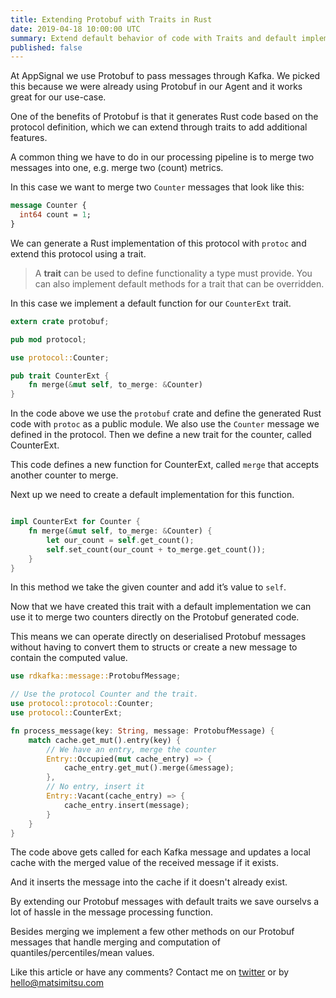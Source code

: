 ```yaml
---
title: Extending Protobuf with Traits in Rust
date: 2019-04-18 10:00:00 UTC
summary: Extend default behavior of code with Traits and default implementations. In this case we add new functionality to generated Protobuf code.
published: false
---
```


At AppSignal we use Protobuf to pass messages through Kafka. We picked this because we were already using Protobuf in our Agent and it works great for our use-case.

One of the benefits of Protobuf is that it generates Rust code based on the protocol definition, which we can extend through traits to add additional features.

A common thing we have to do in our processing pipeline is to merge two messages into one, e.g. merge two (count) metrics.

In this case we want to merge two `Counter` messages that look like this:

```protobuf
message Counter {
  int64 count = 1;
}
```

We can generate a Rust implementation of this protocol with `protoc` and extend this protocol using a trait.

> A **trait** can be used to define functionality a type must provide. You can also implement default methods for a trait that can be overridden.

In this case we implement a default function for our `CounterExt` trait.


```rust
extern crate protobuf;

pub mod protocol;

use protocol::Counter;

pub trait CounterExt {
    fn merge(&mut self, to_merge: &Counter)
}
```

In the code above we use the `protobuf` crate and define the generated Rust code with `protoc` as a public module. We also use the `Counter` message we defined in the protocol. Then we define a new trait for the counter, called CounterExt.

This code defines a new function for CounterExt, called `merge` that accepts another counter to merge.

Next up we need to create a default implementation for this function.

```rust

impl CounterExt for Counter {
    fn merge(&mut self, to_merge: &Counter) {
        let our_count = self.get_count();
        self.set_count(our_count + to_merge.get_count());
    }
}

```

In this method we take the given counter and add it’s value to `self`.

Now that we have created this trait with a default implementation we can use it to merge two counters directly on the Protobuf generated code.

This means we can operate directly on deserialised Protobuf messages without having to convert them to structs or create a new message to contain the computed value.

```rust
use rdkafka::message::ProtobufMessage;

// Use the protocol Counter and the trait.
use protocol::protocol::Counter;
use protocol::CounterExt;

fn process_message(key: String, message: ProtobufMessage) {
    match cache.get_mut().entry(key) {
        // We have an entry, merge the counter
        Entry::Occupied(mut cache_entry) => {
            cache_entry.get_mut().merge(&message);
        },
        // No entry, insert it
        Entry::Vacant(cache_entry) => {
            cache_entry.insert(message);
        }
    }
}
```

The code above gets called for each Kafka message and updates a local cache with the merged value of the received message if it exists.

And it inserts the message into the cache if it doesn't already exist.

By extending our Protobuf messages with default traits we save ourselvs a lot of hassle in the message processing function.

Besides merging we implement a few other methods on our Protobuf messages that handle merging and computation of quantiles/percentiles/mean values.

Like this article or have any comments? Contact me on [twitter](https://twitter.com/matsimitsu) or by [hello@matsimitsu.com](mailto:hello@matsimitsu.com)
